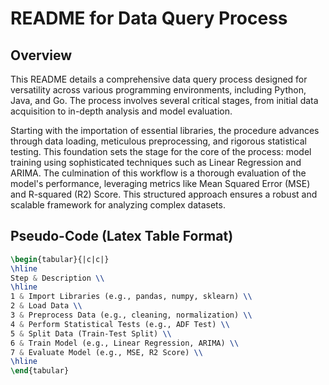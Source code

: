 # README for Data Query Process

## Overview
This README details a comprehensive data query process designed for versatility across various programming environments, including Python, Java, and Go. The process involves several critical stages, from initial data acquisition to in-depth analysis and model evaluation. 

Starting with the importation of essential libraries, the procedure advances through data loading, meticulous preprocessing, and rigorous statistical testing. This foundation sets the stage for the core of the process: model training using sophisticated techniques such as Linear Regression and ARIMA. The culmination of this workflow is a thorough evaluation of the model's performance, leveraging metrics like Mean Squared Error (MSE) and R-squared (R2) Score. This structured approach ensures a robust and scalable framework for analyzing complex datasets.

## Pseudo-Code (Latex Table Format)

```latex
\begin{tabular}{|c|c|}
\hline
Step & Description \\
\hline
1 & Import Libraries (e.g., pandas, numpy, sklearn) \\
2 & Load Data \\
3 & Preprocess Data (e.g., cleaning, normalization) \\
4 & Perform Statistical Tests (e.g., ADF Test) \\
5 & Split Data (Train-Test Split) \\
6 & Train Model (e.g., Linear Regression, ARIMA) \\
7 & Evaluate Model (e.g., MSE, R2 Score) \\
\hline
\end{tabular}

